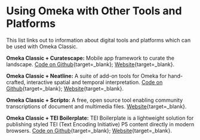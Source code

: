 # Using Omeka with Other Tools and Platforms

This list links out to information about digital tools and platforms which can be used with Omeka Classic.

**Omeka Classic + Curatescape:** Mobile app framework to curate the landscape. [Code on Github](https://github.com/CPHDH/Curatescape){target=_blank}; [Website](http://curatescape.org/){target=_blank}.

**Omeka Classic + Neatline:** A suite of add-on tools for Omeka for hand-crafted, interactive spatial and temporal interpretation. [Code on Github](https://github.com/scholarslab/Neatline){target=_blank}; [Website](http://neatline.org/){target=_blank}.

**Omeka Classic + Scripto:** A free, open source tool enabling community transcriptions of document and multimedia files. [Website](http://scripto.org/){target=_blank}.

**Omeka Classic + TEI Boilerplate:** TEI Boilerplate is a lightweight solution for publishing styled TEI (Text Encoding Initiative) P5 content directly in modern browsers. [Code on Github](https://github.com/GrantLS/TEI-Boilerplate){target=_blank}; [Website](http://dcl.slis.indiana.edu/teibp/){target=_blank}.
